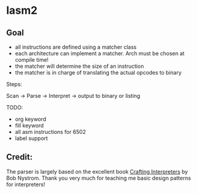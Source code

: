 # lasm2

## Goal

- all instructions are defined using a matcher class
- each architecture can implement a matcher. Arch must be chosen at compile time!
- the matcher will determine the size of an instruction
- the matcher is in charge of translating the actual opcodes to binary

Steps:

Scan -> Parse -> Interpret -> output to binary or listing

TODO:
- org keyword
- fill keyword
- all asm instructions for 6502
- label support

## Credit:

The parser is largely based on the excellent book [Crafting Interpreters](https://craftinginterpreters.com/) by Bob Nystrom.
Thank you very much for teaching me basic design patterns for interpreters!
